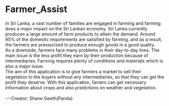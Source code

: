 # Farmer_Assist
In Sri Lanka, a vast number of families are engaged in farming and farming does a major impact on the Sri Lankan economy. Sri Lanka currently produces a large amount of farm products to attain the demand.  Around 95% of the domestic requirements are satisfied by farming, and as a result, the farmers are pressurized to produce enough goods in a good quality.
<br>As a downside, farmers face many problems in their day-to-day lives. The main issue is the less profit they earn by their production because of intermediaries. Farming requires plenty of conditions and materials which is also a major issue.
<br>The aim of this application is to give farmers a market to sell their vegetation to the buyers without any intermediaries, so that they can get the profit they deserve. With this application, famers can get necessary information about crops and also predictions on weather and vegetation.
<br><br>---Creator: Shane Geeth(Panda)
